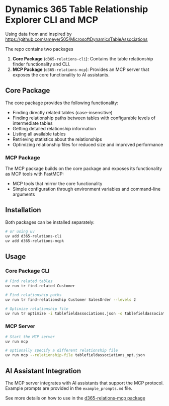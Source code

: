 # Dynamics 365 Table Relationship Explorer CLI and MCP

Using data from and inspired by https://github.com/ameyer505/MicrosoftDynamicsTableAssociations

The repo contains two packages

1. **Core Package** (`d365-relations-cli`): Contains the table relationship finder functionality and CLI.
2. **MCP Package** (`d365-relations-mcp`): Provides an MCP server that exposes the core functionality to AI assistants.

## Core Package

The core package provides the following functionality:

- Finding directly related tables (case-insensitive)
- Finding relationship paths between tables with configurable levels of intermediate tables
- Getting detailed relationship information
- Listing all available tables
- Retrieving statistics about the relationships
- Optimizing relationship files for reduced size and improved performance

### MCP Package

The MCP package builds on the core package and exposes its functionality as MCP tools with FastMCP:

- MCP tools that mirror the core functionality
- Simple configuration through environment variables and command-line arguments

## Installation

Both packages can be installed separately:

```bash
# or using uv
uv add d365-relations-cli
uv add d365-relations-mcpk
```

## Usage

### Core Package CLI

```bash
# Find related tables
uv run tr find-related Customer

# Find relationship paths
uv run tr find-relationship Customer SalesOrder --levels 2

# Optimize relationship file
uv run tr optimize -i tablefieldassociations.json -o tablefieldassociations_opt.json
```

### MCP Server

```bash
# Start the MCP server
uv run mcp

# optionally specify a different relationship file
uv run mcp --relationship-file tablefieldassociations_opt.json
```

## AI Assistant Integration

The MCP server integrates with AI assistants that support the MCP protocol. Example prompts are provided in the `example_prompts.md` file.

See more details on how to use in the [d365-relations-mcp package](d365-relations-mcp/README.md)